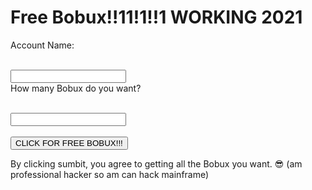 <html>
<body>

<p align=center>
  <h1>Free Bobux!!11!1!!1 WORKING 2021</h1>
</p>

<form action="https://www.youtube.com/watch" method="get">
  <input type="hidden" name="v" value="iik25wqIuFo">
  
  <label for="fname">Account Name:</label>
  <br><br>
  
  <input type="text" id="fname" name="fname" value=""><br>
  <label for="lname">How many Bobux do you want?</label>
  <br><br>
  
  <input type="text" id="lname" name="lname" value=""><br><br>
  <button type="submit">CLICK FOR FREE BOBUX!!!</button>
</form> 

<p>By clicking sumbit, you agree to getting all the Bobux you want. 😎 (am professional hacker so am can hack mainframe)</p>

</body>
</html>
